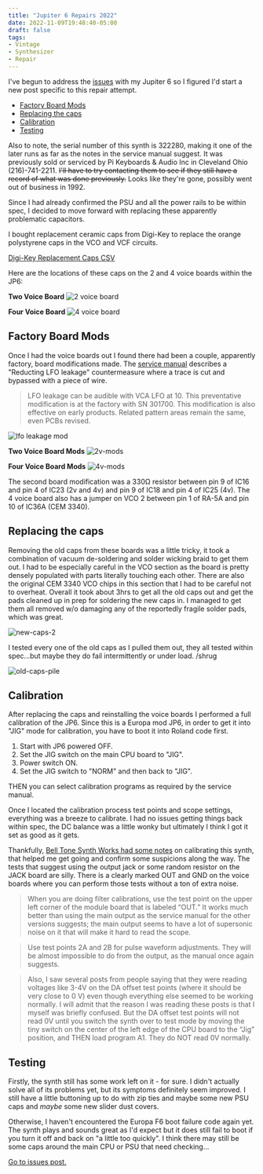 ```yaml
---
title: "Jupiter 6 Repairs 2022"
date: 2022-11-09T19:48:40-05:00
draft: false
tags:
- Vintage
- Synthesizer
- Repair
---
```


I've begun to address the [issues](/blog/jupiter-6-issues-2022) with my Jupiter 6 so I figured I'd start a new post specific to this repair attempt.

- [Factory Board Mods](#factory-board-mods)
- [Replacing the caps](#replacing-the-caps)
- [Calibration](#calibration)
- [Testing](#testing)

Also to note, the serial number of this synth is 322280, making it one of the later runs as far as the notes in the service manual suggest. It was previously sold or serviced by Pi Keyboards & Audio Inc in Cleveland Ohio (216)-741-2211. ~~I'll have to try contacting them to see if they still have a record of what was done previously.~~ Looks like they're gone, possibly went out of business in 1992. 

Since I had already confirmed the PSU and all the power rails to be within spec, I decided to move forward with replacing these apparently problematic capacitors.

I bought replacement ceramic caps from Digi-Key to replace the orange polystyrene caps in the VCO and VCF circuits.

[Digi-Key Replacement Caps CSV](digikey-caps.csv)

Here are the locations of these caps on the 2 and 4 voice boards within the JP6:

__Two Voice Board__
![2 voice board](JP6-two-voice-board.jpeg)

__Four Voice Board__
![4 voice board](JP6-four-voice-board.jpeg)

## Factory Board Mods

Once I had the voice boards out I found there had been a couple, apparently factory, board modifications made. The [service manual](https://www.synthxl.com/wp-content/uploads/2018/02/Roland-Jupiter-6-jp6-Service-Manual.pdf) describes a "Reducting LFO leakage" countermeasure where a trace is cut and bypassed with a piece of wire.

> LFO leakage can be audible with VCA LFO at 10. 
> This preventative modification is at the factory with SN 301700. This modification is also effective on early products.
> Related pattern areas remain the same, even PCBs revised.

![lfo leakage mod](JP6-LFO-leakage-mod.png)

__Two Voice Board Mods__
![2v-mods](JP6-two-voice-mods.jpeg)

__Four Voice Board Mods__
![4v-mods](JP6-four-voice-mods.jpeg)

The second board modification was a 330Ω resistor between pin 9 of IC16 and pin 4 of IC23 (2v and 4v) and pin 9 of IC18 and pin 4 of IC25 (4v). The 4 voice board also has a jumper on VCO 2 between pin 1 of RA-5A and pin 10 of IC36A (CEM 3340).

## Replacing the caps

Removing the old caps from these boards was a little tricky, it took a combination of vacuum de-soldering and solder wicking braid to get them out. I had to be especially careful in the VCO section as the board is pretty densely populated with parts literally touching each other. There are also the original CEM 3340 VCO chips in this section that I had to be careful not to overheat. Overall it took about 3hrs to get all the old caps out and get the pads cleaned up in prep for soldering the new caps in. I managed to get them all removed w/o damaging any of the reportedly fragile solder pads, which was great.

![new-caps-2](JP6-new-caps-2.jpeg)

I tested every one of the old caps as I pulled them out, they all tested within spec...but maybe they do fail intermittently or under load. /shrug

![old-caps-pile](JP6-old-caps-pile.jpeg)

## Calibration

After replacing the caps and reinstalling the voice boards I performed a full calibration of the JP6. Since this is a Europa mod JP6, in order to get it into "JIG" mode for calibration, you have to boot it into Roland code first.

1. Start with JP6 powered OFF.
2. Set the JIG switch on the main CPU board to "JIG".
3. Power switch ON.
4. Set the JIG switch to "NORM" and then back to "JIG".

THEN you can select calibration programs as required by the service manual.

Once I located the calibration process test points and scope settings, everything was a breeze to calibrate. I had no issues getting things back within spec, the DC balance was a little wonky but ultimately I think I got it set as good as it gets.

Thankfully, [Bell Tone Synth Works had some notes](https://belltonesynthworks.com/2017/05/09/roland-jupiter-6/) on calibrating this synth, that helped me get going and confirm some suspicions along the way. The tests that suggest using the output jack or some random resistor on the JACK board are silly. There is a clearly marked OUT and GND on the voice boards where you can perform those tests without a ton of extra noise.

> When you are doing filter calibrations, use the test point on the upper left corner of the module board that is labeled “OUT.” It works much better than using the main output as the service manual for the other versions suggests; the main output seems to have a lot of supersonic noise on it that will make it hard to read the scope.

> Use test points 2A and 2B for pulse waveform adjustments. They will be almost impossible to do from the output, as the manual once again suggests.

> Also, I saw several posts from people saying that they were reading voltages like 3-4V on the DA offset test points (where it should be very close to 0 V) even though everything else seemed to be working normally.  I will admit that the reason I was reading these posts is that I myself was briefly confused. But the DA offset test points will not read 0V until you switch the synth over to test mode by moving the tiny switch on the center of the left edge of the CPU board to the “Jig” position, and THEN load program A1.  They do NOT read 0V normally.

## Testing

Firstly, the synth still has some work left on it - for sure. I didn't actually solve all of its problems yet, but its symptoms definitely seem improved. I still have a little buttoning up to do with zip ties and maybe some new PSU caps and *maybe* some new slider dust covers.

Otherwise, I haven't encountered the Europa F6 boot failure code again yet. The synth plays and sounds great as I'd expect but it does still fail to boot if you turn it off and back on "a little too quickly". I think there may still be some caps around the main CPU or PSU that need checking...


[Go to issues post.](/blog/jupiter-6-issues-2022)
